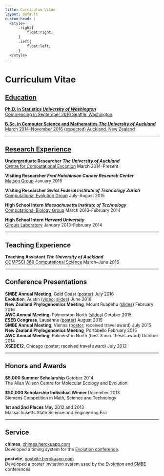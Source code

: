 ```yaml
---
title: Curriculum Vitae
layout: default
custom-head: |
  <style>
      .right{
          float:right;
      }
      .left{
          float:left;
      }
  </style>
---
```


# Curriculum Vitae <a href="//latex.aslushnikov.com/compile?git=https://github.com/armanbilge/cv&target=cv.tex&download=armanbilge_cv.pdf"><span style="font-size: 24px" class="mega-octicon octicon-file-pdf">

## Education

<span class="left">**Ph.D. in Statistics**</span>
<span class="right">**_University of Washington_**</span><br/>
<span class="left">Commencing in September 2016</span>
<span class="right">Seattle, Washington</span><br/>

<span class="left">**B.Sc. in Computer Science and Mathematics**</span>
<span class="right">**_The University of Auckland_**</span><br/>
<span class="left">March 2014–November 2016 (expected)</span>
<span class="right">Auckland, New Zealand</span><br/>

---

## Research Experience

<span class="left">**Undergraduate Researcher**</span>
<span class="right">**_The University of Auckland_**</span><br/>
<span class="left">[Centre for Computational Evolution](//compevol.auckland.ac.nz)</span>
<span class="right">March 2014–Present</span><br/>

<span class="left">**Visiting Researcher**</span>
<span class="right">**_Fred Hutchinson Cancer Research Center_**</span><br/>
<span class="left">[Matsen Group](//matsen.fhcrc.org)</span>
<span class="right">January 2016</span><br/>

<span class="left">**Visiting Researcher**</span>
<span class="right">**_Swiss Federal Institute of Technology Zürich_**</span><br/>
<span class="left">[Computational Evolution Group](//www.bsse.ethz.ch/cevo)</span>
<span class="right">July–August 2015</span><br/>

<span class="left">**High School Intern**</span>
<span class="right">**_Massachusetts Institute of Technology_**</span><br/>
<span class="left">[Computational Biology Group](//compbio.mit.edu)</span>
<span class="right">March 2013–February 2014</span><br/>

<span class="left">**High School Intern**</span>
<span class="right">**_Harvard University_**</span><br/>
<span class="left">[Girguis Laboratory](//www.oeb.harvard.edu/faculty/girguis)</span>
<span class="right">January 2013–February 2014</span><br/>

---

## Teaching Experience

<span class="left">**Teaching Assistant**</span>
<span class="right">**_The University of Auckland_**</span><br/>
<span class="left">[COMPSCI 369 Computational Science](//www.cs.auckland.ac.nz/courses/compsci369s1c/)</span>
<span class="right">March–June 2016</span><br/>

---

## Conference Presentations

<span class="left">**SMBE Annual Meeting**, Gold Coast ([poster](//doi.org/10.5281/zenodo.56495))</span>
<span class="right">July 2016</span><br/>
<span class="left">**Evolution**, Austin ([video](//www.youtube.com/watch?v=Vdas0hNneMo); [slides](//doi.org/10.5281/zenodo.55957))</span>
<span class="right">June 2016</span><br/>
<span class="left">**New Zealand Phylogenomics Meeting**, Mount Ruapehu ([slides](//doi.org/10.5281/zenodo.46350))</span>
<span class="right">February 2016</span><br/>
<span class="left">**AWC Annual Meeting**, Palmerston North ([slides](//doi.org/10.5281/zenodo.32808))</span>
<span class="right">October 2015</span><br/>
<span class="left">**ESEB Congress**, Lausanne ([poster](//doi.org/10.5281/zenodo.22305))</span>
<span class="right">August 2015</span><br/>
<span class="left">**SMBE Annual Meeting**, Vienna ([poster](//doi.org/10.6084/m9.figshare.1473743); received travel award)</span>
<span class="right">July 2015</span><br/>
<span class="left">**New Zealand Phylogenomics Meeting**, Portobello</span>
<span class="right">February 2015</span><br/>
<span class="left">**AWC Annual Meeting**, Palmerston North (best 3 min. thesis award)</span>
<span class="right">October 2014</span><br/>
<span class="left">**XSEDE12**, Chicago (poster; received travel award)</span>
<span class="right">July 2012</span><br/>

---

## Honors and Awards

<span class="left">**$5,000 Summer Scholarship**</span>
<span class="right">October 2014</span><br/>
The Allan Wilson Centre for Molecular Ecology and Evolution

<span class="left">**$50,000 Scholarship Individual Winner**</span>
<span class="right">December 2013</span><br/>
Siemens Competition in Math, Science and Technology

<span class="left">**1st and 2nd Places**</span>
<span class="right">May 2012 and 2013</span><br/>
Massachusetts State Science and Engineering Fair

---

## Service

**chimes**, [chimes.herokuapp.com](//chimes.herokuapp.com) <br/>
Developed a timing system for the [Evolution conference](//www.evolutionmeetings.org).

**postvite**, [postvite.herokuapp.com](//postvite.herokuapp.com)<br/>
Developed a poster invitation system used by the [Evolution](//www.evolutionmeetings.org) and [SMBE](//www.smbe.org) conferences.
